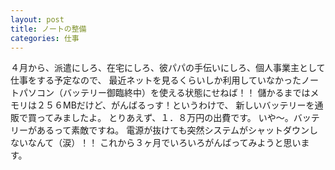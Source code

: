 ```yaml
---
layout: post
title: ノートの整備
categories: 仕事
---
```


４月から、派遣にしろ、在宅にしろ、彼パパの手伝いにしろ、個人事業主として仕事をする予定なので、
最近ネットを見るくらいしか利用していなかったノートパソコン（バッテリー御臨終中）を使える状態にせねば！！
儲かるまではメモリは２５６MBだけど、がんばるっす！というわけで、
新しいバッテリーを通販で買ってみましたよ。
とりあえず、１．８万円の出費です。
いや～。バッテリーがあるって素敵ですね。
電源が抜けても突然システムがシャットダウンしないなんて（涙）！！
これから３ヶ月でいろいろがんばってみようと思います。
